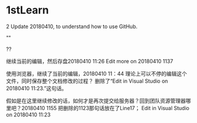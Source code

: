 # 1stLearn
2 Update 20180410, to understand how to use GitHub.

""

??

继续当前的编辑，然后存盘20180410 11:26
Edit more on 20180410 1137

使用浏览器，继续了当前的编辑，20180410 11：44
理论上可以不停的编辑这个文件，同时保存整个文档修改的过程？
删除了“Edit in Visual Studio on 20180410 11:23.”这句话。

假如是在这里继续修改的话，如何才是再次提交给服务器？回到团队资源管理器哪里吧？20180410 1155
把删除的1123那句话放在了Line17；
Edit in Visual Studio on 20180410 11:23

